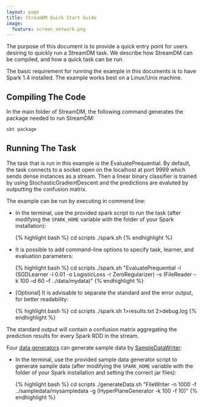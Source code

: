 ```yaml
---
layout: page
title: StreamDM Quick Start Guide
image:
  feature: screen_network.png
---
```

The purpose of this document is to provide a quick entry point for users
desiring to quickly run a StreamDM task. We describe how StreamDM can be
compiled, and how a quick task can be run.

The basic requirement for running the example in this documents is to have Spark
1.4 installed. The example works best on a Linux/Unix machine.

## Compiling The Code

In the main folder of StreamDM, the following command generates the package
needed to run StreamDM:

```bash
sbt package
```

## Running The Task

The task that is run in this example is the EvaluatePrequential. By default, the
task connects to a socket open on the localhost at port 9999 which sends dense
instances as a stream. Then a linear binary classifier is trained by using
StochasticGradientDescent and the predictions are evaluted by outputting the
confusion matrix.

The example can be run by executing in commend line:

* In the terminal, use the provided spark script to run the task (after
  modifying the `SPARK_HOME` variable with the folder of your Spark installation):

  {% highlight bash %}
  cd scripts
  ./spark.sh
  {% endhighlight %}

* It is possible to add command-line options to specify task, learner, and evaluation parameters:
 
  {% highlight bash %}
  cd scripts
  ./spark.sh "EvaluatePrequential -l (SGDLearner -l 0.01 -o LogisticLoss -r ZeroRegularizer) –s (FileReader –k 100 –d 60 –f ../data/mydata)"
  {% endhighlight %}

* [Optional] It is advisable to separate the standard and the error output, for
  better readability:

  {% highlight bash %}
  cd scripts
  ./spark.sh 1>results.txt 2>debug.log
  {% endhighlight %}

The standard output will contain a confusion matrix aggregating the prediction
results for every Spark RDD in the stream.

Four [data generators](http://huawei-noah.github.io/streamDM/docs/generators.html) can generate sample data 
by  [SampleDataWriter](http://huawei-noah.github.io/streamDM/docs/SampleDataWriter.html):

* In the terminal, use the provided sample data generator script to generate sample data (after
  modifying the `SPARK_HOME` variable with the folder of your Spark installation
  and setting the correct jar files):

  {% highlight bash %}
  cd scripts
  ./generateData.sh "FileWriter -n 1000 -f ../sampledata/mysampledata -g (HyperPlaneGenerator -k 100 -f 10)"
  {% endhighlight %}
